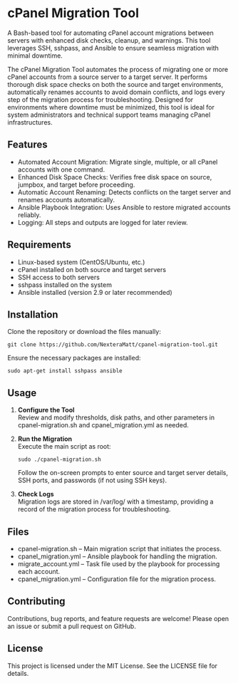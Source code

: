 # cPanel Migration Tool

A Bash-based tool for automating cPanel account migrations between servers with enhanced disk checks, cleanup, and warnings. This tool leverages SSH, sshpass, and Ansible to ensure seamless migration with minimal downtime.

The cPanel Migration Tool automates the process of migrating one or more cPanel accounts from a source server to a target server. It performs thorough disk space checks on both the source and target environments, automatically renames accounts to avoid domain conflicts, and logs every step of the migration process for troubleshooting. Designed for environments where downtime must be minimized, this tool is ideal for system administrators and technical support teams managing cPanel infrastructures.

## Features
- Automated Account Migration: Migrate single, multiple, or all cPanel accounts with one command.
- Enhanced Disk Space Checks: Verifies free disk space on source, jumpbox, and target before proceeding.
- Automatic Account Renaming: Detects conflicts on the target server and renames accounts automatically.
- Ansible Playbook Integration: Uses Ansible to restore migrated accounts reliably.
- Logging: All steps and outputs are logged for later review.

## Requirements
- Linux-based system (CentOS/Ubuntu, etc.)
- cPanel installed on both source and target servers
- SSH access to both servers
- sshpass installed on the system
- Ansible installed (version 2.9 or later recommended)

## Installation
Clone the repository or download the files manually:

    git clone https://github.com/NexteraMatt/cpanel-migration-tool.git

Ensure the necessary packages are installed:

    sudo apt-get install sshpass ansible

## Usage
1. **Configure the Tool**  
   Review and modify thresholds, disk paths, and other parameters in cpanel-migration.sh and cpanel_migration.yml as needed.

2. **Run the Migration**  
   Execute the main script as root:
   
       sudo ./cpanel-migration.sh
   
   Follow the on-screen prompts to enter source and target server details, SSH ports, and passwords (if not using SSH keys).

3. **Check Logs**  
   Migration logs are stored in /var/log/ with a timestamp, providing a record of the migration process for troubleshooting.

## Files
- cpanel-migration.sh – Main migration script that initiates the process.
- cpanel_migration.yml – Ansible playbook for handling the migration.
- migrate_account.yml – Task file used by the playbook for processing each account.
- cpanel_migration.yml – Configuration file for the migration process.

## Contributing
Contributions, bug reports, and feature requests are welcome! Please open an issue or submit a pull request on GitHub.

## License
This project is licensed under the MIT License. See the LICENSE file for details.
